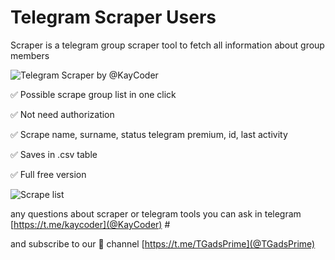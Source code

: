# Telegram Scraper Users
Scraper is a telegram group scraper tool to fetch all information about group members

![Telegram Scraper by @KayCoder](http://dl4.joxi.net/drive/2024/05/08/0024/1020/1598460/60/77d4820da3.jpg)


✅ Possible scrape group list in one click

✅ Not need authorization

✅ Scrape name, surname, status telegram premium, id, last activity

✅ Saves in .csv table

✅ Full free version


![Scrape list](http://dl4.joxi.net/drive/2024/05/08/0038/4026/2551738/38/fa933fc1c9.jpg)

any questions about scraper or telegram tools you can ask in telegram [https://t.me/kaycoder](@KayCoder) #

and subscribe to our 📢 channel [https://t.me/TGadsPrime](@TGadsPrime)
